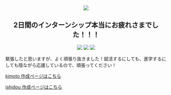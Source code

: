 <div align="center">
  <img src="https://user-images.githubusercontent.com/110875161/187168387-1fac9720-79e8-45fa-b3cc-6cabab13d5db.gif"/>
</div>
<div align="center">
  <h2>2日間のインターンシップ本当にお疲れさまでした！！！ </h2>
</div>
<div align="center" dir="auto"> 
<img src="https://img.shields.io/badge/インターンシップ-278ea5.svg?style=for-the-badge?style=for-the-badge"/>
<img src="https://img.shields.io/badge/開催日-2022.8-ff7964.svg?style=for-the-badge?style=for-the-badge"/>
<img src="https://img.shields.io/badge/作成者-kimoto, ishidou-ff69b4.svg?style=for-the-badge?style=for-the-badge"/>
</div>

緊張したと思いますが、よく頑張り抜きました！就活するにしても、進学するにしても陰ながら応援しているので、頑張ってください！

[kimoto 作成ページはこちら](https://t-s-newtworks.github.io/internship_2022_kimoto/blog/sample.html "Kimoto'sWebPage")

[ishidou 作成ページはこちら](https://t-s-newtworks.github.io/internship_2022_ishidou/blog/sample.html "Ishido'sWebPage")



